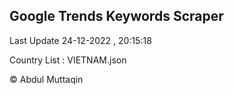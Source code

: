 

## Google Trends Keywords Scraper 
 
Last Update 24-12-2022 , 20:15:18

Country List :
VIETNAM.json



© Abdul Muttaqin 
